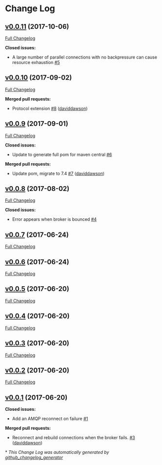 # Change Log

## [v0.0.11](https://github.com/muoncore/muon-amqp/tree/v0.0.11) (2017-10-06)
[Full Changelog](https://github.com/muoncore/muon-amqp/compare/v0.0.10...v0.0.11)

**Closed issues:**

- A large number of parallel connections with no backpressure can cause resource exhaustion [\#5](https://github.com/muoncore/muon-amqp/issues/5)

## [v0.0.10](https://github.com/muoncore/muon-amqp/tree/v0.0.10) (2017-09-02)
[Full Changelog](https://github.com/muoncore/muon-amqp/compare/v0.0.9...v0.0.10)

**Merged pull requests:**

- Protocol extension [\#8](https://github.com/muoncore/muon-amqp/pull/8) ([daviddawson](https://github.com/daviddawson))

## [v0.0.9](https://github.com/muoncore/muon-amqp/tree/v0.0.9) (2017-09-01)
[Full Changelog](https://github.com/muoncore/muon-amqp/compare/v0.0.8...v0.0.9)

**Closed issues:**

- Update to generate full pom for maven central [\#6](https://github.com/muoncore/muon-amqp/issues/6)

**Merged pull requests:**

- Update pom, migrate to 7.4 [\#7](https://github.com/muoncore/muon-amqp/pull/7) ([daviddawson](https://github.com/daviddawson))

## [v0.0.8](https://github.com/muoncore/muon-amqp/tree/v0.0.8) (2017-08-02)
[Full Changelog](https://github.com/muoncore/muon-amqp/compare/v0.0.7...v0.0.8)

**Closed issues:**

- Error appears when broker is bounced [\#4](https://github.com/muoncore/muon-amqp/issues/4)

## [v0.0.7](https://github.com/muoncore/muon-amqp/tree/v0.0.7) (2017-06-24)
[Full Changelog](https://github.com/muoncore/muon-amqp/compare/v0.0.6...v0.0.7)

## [v0.0.6](https://github.com/muoncore/muon-amqp/tree/v0.0.6) (2017-06-24)
[Full Changelog](https://github.com/muoncore/muon-amqp/compare/v0.0.5...v0.0.6)

## [v0.0.5](https://github.com/muoncore/muon-amqp/tree/v0.0.5) (2017-06-20)
[Full Changelog](https://github.com/muoncore/muon-amqp/compare/v0.0.4...v0.0.5)

## [v0.0.4](https://github.com/muoncore/muon-amqp/tree/v0.0.4) (2017-06-20)
[Full Changelog](https://github.com/muoncore/muon-amqp/compare/v0.0.3...v0.0.4)

## [v0.0.3](https://github.com/muoncore/muon-amqp/tree/v0.0.3) (2017-06-20)
[Full Changelog](https://github.com/muoncore/muon-amqp/compare/v0.0.2...v0.0.3)

## [v0.0.2](https://github.com/muoncore/muon-amqp/tree/v0.0.2) (2017-06-20)
[Full Changelog](https://github.com/muoncore/muon-amqp/compare/v0.0.1...v0.0.2)

## [v0.0.1](https://github.com/muoncore/muon-amqp/tree/v0.0.1) (2017-06-20)
**Closed issues:**

- Add an AMQP reconnect on failure [\#1](https://github.com/muoncore/muon-amqp/issues/1)

**Merged pull requests:**

- Reconnect and rebuild connections when the broker fails. [\#3](https://github.com/muoncore/muon-amqp/pull/3) ([daviddawson](https://github.com/daviddawson))



\* *This Change Log was automatically generated by [github_changelog_generator](https://github.com/skywinder/Github-Changelog-Generator)*